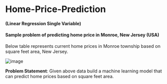 # Home-Price-Prediction
#### (Linear Regression Single Variable)

#### Sample problem of predicting home price in Monroe, New Jersey (USA)

Below table represents current home prices in Monroe township based on square feet area, New Jersey.

![image](https://github.com/PriyanshiNegi01/Home-Price-Prediction/assets/121029180/3506ae76-cd35-4207-9abe-044eaa81126d)

**Problem Statement**: Given above data build a machine learning model that can predict home prices based on square feet area.
